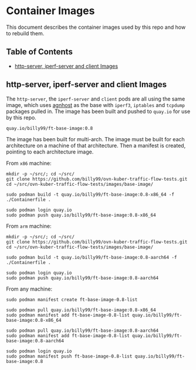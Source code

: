 
# Container Images

This document describes the container images used by this repo and how to rebuild them.

## Table of Contents

- [http-server, iperf-server and client Images](#http-server-iperf-server-and-client-images)


## http-server, iperf-server and client Images

The `http-server`, the `iperf-server` and `client` pods are all using the same image,
which uses
[agnhost](https://pkg.go.dev/k8s.io/kubernetes/test/images/agnhost#section-readme)
as the base with `iperf3`, `iptables` and `tcpdump` packages pulled in. The
image has been built and pushed to `quay.io` for use by this repo.

```
quay.io/billy99/ft-base-image:0.8
```

The image has been built for multi-arch. The image must be built for each architecture
on a machine of that architecture. Then a manifest is created, pointing to each
architecture image.

From `x86` machine:

```
mkdir -p ~/src/; cd ~/src/
git clone https://github.com/billy99/ovn-kuber-traffic-flow-tests.git
cd ~/src/ovn-kuber-traffic-flow-tests/images/base-image/

sudo podman build -t quay.io/billy99/ft-base-image:0.8-x86_64 -f ./Containerfile .

sudo podman login quay.io
sudo podman push quay.io/billy99/ft-base-image:0.8-x86_64
```

From `arm` machine:

```
mkdir -p ~/src/; cd ~/src/
git clone https://github.com/billy99/ovn-kuber-traffic-flow-tests.git
cd ~/src/ovn-kuber-traffic-flow-tests/images/base-image/

sudo podman build -t quay.io/billy99/ft-base-image:0.8-aarch64 -f ./Containerfile .

sudo podman login quay.io
sudo podman push quay.io/billy99/ft-base-image:0.8-aarch64
```

From any machine:
```
sudo podman manifest create ft-base-image-0.8-list

sudo podman pull quay.io/billy99/ft-base-image:0.8-x86_64
sudo podman manifest add ft-base-image-0.8-list quay.io/billy99/ft-base-image:0.8-x86_64

sudo podman pull quay.io/billy99/ft-base-image:0.8-aarch64
sudo podman manifest add ft-base-image-0.8-list quay.io/billy99/ft-base-image:0.8-aarch64

sudo podman login quay.io
sudo podman manifest push ft-base-image-0.8-list quay.io/billy99/ft-base-image:0.8
```
